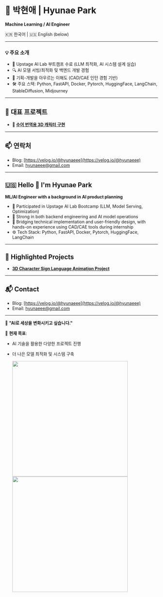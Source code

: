 # 👋 박현애 | Hyunae Park

**Machine Learning / AI Engineer**

🇰🇷 한국어 | 🇺🇸 English (below)

---

### 💡 주요 소개

- 🤖 Upstage AI Lab 부트캠프 수료 (LLM 최적화, AI 시스템 설계 실습)
- 🔍 AI 모델 서빙/최적화 및 백엔드 개발 경험
- 🧠 기획-개발을 아우르는 이해도 (CAD/CAE 인턴 경험 기반)
- 🛠️ 주요 스택: Python, FastAPI, Docker, Pytorch, HuggingFace, LangChain, StableDiffusion, Midjourney

---

## 📌 대표 프로젝트

- **🔗 [수어 번역용 3D 캐릭터 구현](https://github.com/hyunaeee/3D_char_sign_lang)**


---

## 📫 연락처

- Blog: [https://velog.io/@hyunaeee](https://velog.io/@hyunaeee)
- Email: hyunaeee@gmail.com

---

## 🇺🇸 Hello 👋 I'm Hyunae Park

**ML/AI Engineer with a background in AI product planning**

- 🧠 Participated in Upstage AI Lab Bootcamp (LLM, Model Serving, Optimization)
- 🧪 Strong in both backend engineering and AI model operations
- 💬 Bridging technical implementation and user-friendly design, with hands-on experience using CAD/CAE tools during internship
- ⚙️ Tech Stack: Python, FastAPI, Docker, Pytorch, HuggingFace, LangChain

---

## 🌟 Highlighted Projects

- **[3D Character Sign Language Animation Project](https://github.com/hyunaeee/3D_char_sign_lang)**


---

## 📬 Contact

- Blog: [https://velog.io/@hyunaeee](https://velog.io/@hyunaeee)
- Email: hyunaeee@gmail.com


---

🎯 **"AI로 세상을 변화시키고 싶습니다."**

📝 **현재 목표**:
- AI 기술을 활용한 다양한 프로젝트 진행
- 더 나은 모델 최적화 및 시스템 구축



  <img src="https://github.com/user-attachments/assets/0d3dea6f-4827-4283-8941-c9452439c32c" width="380" />
  <img src="https://github.com/user-attachments/assets/1ad914e9-944f-4dad-9345-1e80ba833730" width="380" />





